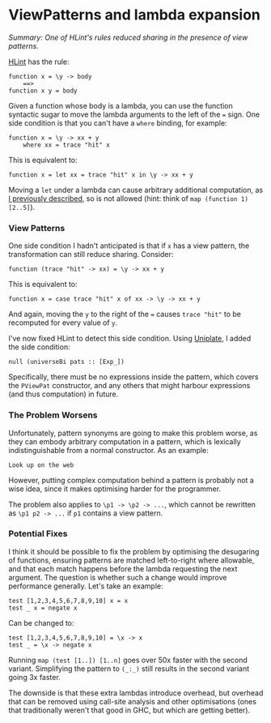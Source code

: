 # ViewPatterns and lambda expansion

_Summary: One of HLint's rules reduced sharing in the presence of view patterns._

[HLint](https://hackage.haskell.org/package/hlint) has the rule:

    function x = \y -> body
        ==>
    function x y = body

Given a function whose body is a lambda, you can use the function syntactic sugar to move the lambda arguments to the left of the `=` sign. One side condition is that you can't have a `where` binding, for example:

    function x = \y -> xx + y
        where xx = trace "hit" x

This is equivalent to:

    function x = let xx = trace "hit" x in \y -> xx + y

Moving a `let` under a lambda can cause arbitrary additional computation, as [I previously described](), so is not allowed (hint: think of `map (function 1) [2..5]`).

### View Patterns

One side condition I hadn't anticipated is that if `x` has a view pattern, the transformation can still reduce sharing. Consider:

    function (trace "hit" -> xx) = \y -> xx + y

This is equivalent to:

    function x = case trace "hit" x of xx -> \y -> xx + y

And again, moving the `y` to the right of the `=` causes `trace "hit"` to be recomputed for every value of `y`.

I've now fixed HLint to detect this side condition. Using [Uniplate](https://hackage.haskell.org/package/uniplate), I added the side condition:

    null (universeBi pats :: [Exp_])

Specifically, there must be no expressions inside the pattern, which covers the `PViewPat` constructor, and any others that might harbour expressions (and thus computation) in future.

### The Problem Worsens

Unfortunately, pattern synonyms are going to make this problem worse, as they can embody arbitrary computation in a pattern, which is lexically indistinguishable from a normal constructor. As an example:

    Look up on the web

However, putting complex computation behind a pattern is probably not a wise idea, since it makes optimising harder for the programmer.

The problem also applies to `\p1 -> \p2 -> ...`, which cannot be rewritten as `\p1 p2 -> ...` if `p1` contains a view pattern.  

### Potential Fixes

I think it should be possible to fix the problem by optimising the desugaring of functions, ensuring patterns are matched left-to-right where allowable, and that each match happens before the lambda requesting the next argument. The question is whether such a change would improve performance generally. Let's take an example:

    test [1,2,3,4,5,6,7,8,9,10] x = x
    test _ x = negate x

Can be changed to:

    test [1,2,3,4,5,6,7,8,9,10] = \x -> x
    test _ = \x -> negate x

Running `map (test [1..]) [1..n]` goes over 50x faster with the second variant. Simplifying the pattern to `(_:_)` still results in the second variant going 3x faster.

The downside is that these extra lambdas introduce overhead, but overhead that can be removed using call-site analysis and other optimisations (ones that traditionally weren't that good in GHC, but which are getting better).
